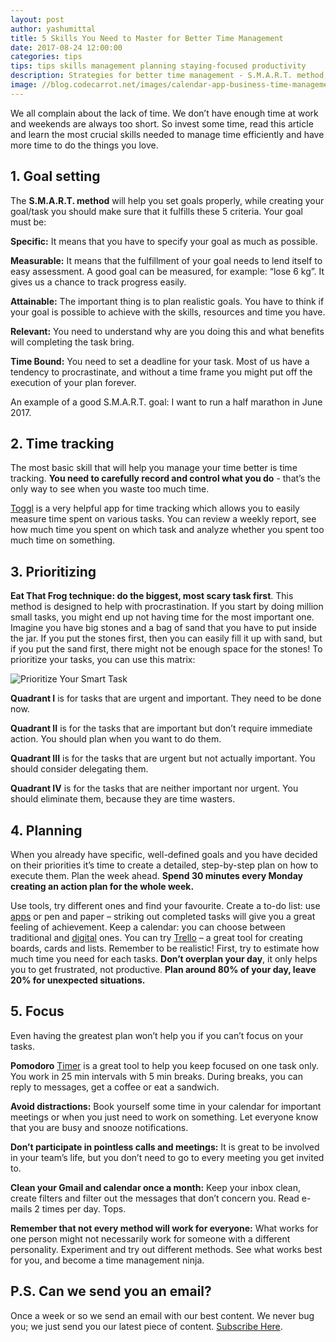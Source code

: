 ```yaml
---
layout: post
author: yashumittal
title: 5 Skills You Need to Master for Better Time Management
date: 2017-08-24 12:00:00
categories: tips
tips: tips skills management planning staying-focused productivity
description: Strategies for better time management - S.M.A.R.T. method, Pomodoro timer, Prioritizing matrix and tips for better tasks planning and staying focused.
image: //blog.codecarrot.net/images/calendar-app-business-time-management-workspace.jpg
---
```


We all complain about the lack of time. We don’t have enough time at work and weekends are always too short. So invest some time, read this article and learn the most crucial skills needed to manage time efficiently and have more time to do the things you love.

## 1. Goal setting

The **S.M.A.R.T. method** will help you set goals properly, while creating your goal/task you should make sure that it fulfills these 5 criteria. Your goal must be:

**Specific:** It means that you have to specify your goal as much as possible.

**Measurable:** It means that the fulfillment of your goal needs to lend itself to easy assessment. A good goal can be measured, for example: “lose 6 kg”. It gives us a chance to track progress easily.

**Attainable:** The important thing is to plan realistic goals. You have to think if your goal is possible to achieve with the skills, resources and time you have.

**Relevant:** You need to understand why are you doing this and what benefits will completing the task bring.

**Time Bound:** You need to set a deadline for your task. Most of us have a tendency to procrastinate, and without a time frame you might put off the execution of your plan forever.

An example of a good S.M.A.R.T. goal: I want to run a half marathon in June 2017.

## 2. Time tracking

The most basic skill that will help you manage your time better is time tracking. **You need to carefully record and control what you do** - that’s the only way to see when you waste too much time.

[Toggl](//toggl.com/) is a very helpful app for time tracking which allows you to easily measure time spent on various tasks. You can review a weekly report, see how much time you spent on which task and analyze whether you spent too much time on something.

## 3. Prioritizing

**Eat That Frog technique: do the biggest, most scary task first**. This method is designed to help with procrastination. If you start by doing million small tasks, you might end up not having time for the most important one. Imagine you have big stones and a bag of sand that you have to put inside the jar. If you put the stones first, then you can easily fill it up with sand, but if you put the sand first, there might not be enough space for the stones! To prioritize your tasks, you can use this matrix:

![Prioritize Your Smart Task](//blog.codecarrot.net/images/prioritize-your-smart-tasks.png)

**Quadrant I** is for tasks that are urgent and important. They need to be done now.

**Quadrant II** is for the tasks that are important but don’t require immediate action. You should plan when you want to do them.

**Quadrant III** is for the tasks that are urgent but not actually important. You should consider delegating them.

**Quadrant IV** is for the tasks that are neither important nor urgent. You should eliminate them, because they are time wasters.

## 4. Planning

When you already have specific, well-defined goals and you have decided on their priorities it’s time to create a detailed, step-by-step plan on how to execute them. Plan the week ahead. **Spend 30 minutes every Monday creating an action plan for the whole week.**

Use tools, try different ones and find your favourite. Create a to-do list: use [apps](//pl.todoist.com/) or pen and paper – striking out completed tasks will give you a great feeling of achievement. Keep a calendar: you can choose between traditional and [digital](//www.wunderlist.com/) ones. You can try [Trello](//trello.com/) – a great tool for creating boards, cards and lists. Remember to be realistic! First, try to estimate how much time you need for each tasks. **Don’t overplan your day**, it only helps you to get frustrated, not productive. **Plan around 80% of your day, leave 20% for unexpected situations.**

## 5. Focus

Even having the greatest plan won’t help you if you can’t focus on your tasks.

**Pomodoro** [Timer](//pomodoneapp.com/) is a great tool to help you keep focused on one task only. You work in 25 min intervals with 5 min breaks. During breaks, you can reply to messages, get a coffee or eat a sandwich.

**Avoid distractions:** Book yourself some time in your calendar for important meetings or when you just need to work on something. Let everyone know that you are busy and snooze notifications.

**Don’t participate in pointless calls and meetings:** It is great to be involved in your team’s life, but you don’t need to go to every meeting you get invited to.

**Clean your Gmail and calendar once a month:** Keep your inbox clean, create filters and filter out the messages that don’t concern you. Read e-mails 2 times per day. Tops.

**Remember that not every method will work for everyone:** What works for one person might not necessarily work for someone with a different personality. Experiment and try out different methods. See what works best for you, and become a time management ninja.

## P.S. Can we send you an email?

Once a week or so we send an email with our best content. We never bug you; we just send you our latest piece of content. [Subscribe Here](#subscribe).
